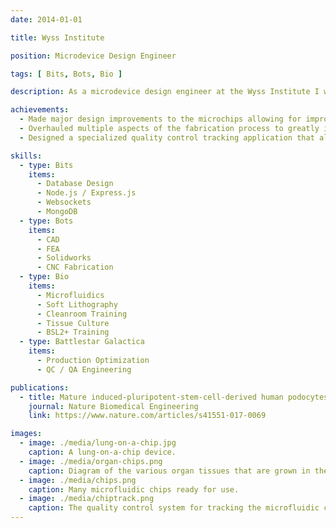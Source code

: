 ```yaml
---
date: 2014-01-01

title: Wyss Institute

position: Microdevice Design Engineer

tags: [ Bits, Bots, Bio ]

description: As a microdevice design engineer at the Wyss Institute I worked within the Organs-on-Chips project to design and fabricate plastic microfluidic chips for culturing human organ tissues. The microchips enabled tissue culture with unparalleled fidelity by utilizing complex microstructures and bio-coatings that mimic the cellular environment in the body. Ultimately the microchips could be used to accelerate the drug development process by providing a more accurate model of human organ tissues.

achievements:
  - Made major design improvements to the microchips allowing for improved cellular compatibility and experimentation throughput.
  - Overhauled multiple aspects of the fabrication process to greatly improve fabrication efficiency and yield.
  - Designed a specialized quality control tracking application that allowed for a data driven design iteration process.

skills:
  - type: Bits
    items:
      - Database Design
      - Node.js / Express.js
      - Websockets
      - MongoDB
  - type: Bots
    items:
      - CAD
      - FEA
      - Solidworks
      - CNC Fabrication
  - type: Bio
    items:
      - Microfluidics
      - Soft Lithography
      - Cleanroom Training
      - Tissue Culture
      - BSL2+ Training
  - type: Battlestar Galactica
    items:
      - Production Optimization
      - QC / QA Engineering

publications:
  - title: Mature induced-pluripotent-stem-cell-derived human podocytes reconstitute kidney glomerular-capillary-wall function on a chip
    journal: Nature Biomedical Engineering
    link: https://www.nature.com/articles/s41551-017-0069

images:
  - image: ./media/lung-on-a-chip.jpg
    caption: A lung-on-a-chip device.
  - image: ./media/organ-chips.png
    caption: Diagram of the various organ tissues that are grown in the microfluidic chips.
  - image: ./media/chips.png
    caption: Many microfluidic chips ready for use.
  - image: ./media/chiptrack.png
    caption: The quality control system for tracking the microfluidic chips through the fabrication and experimentation process.
---
```

